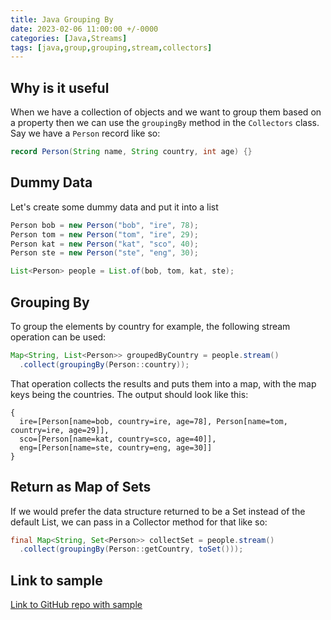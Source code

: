 ```yaml
---
title: Java Grouping By
date: 2023-02-06 11:00:00 +/-0000
categories: [Java,Streams]
tags: [java,group,grouping,stream,collectors]
---
```


## Why is it useful
When we have a collection of objects and we want to group them based on a property then we can use the `groupingBy` method in the `Collectors` class.  
Say we have a `Person` record like so:

```java
record Person(String name, String country, int age) {}
```

## Dummy Data
Let's create some dummy data and put it into a list

```java
Person bob = new Person("bob", "ire", 78);
Person tom = new Person("tom", "ire", 29);
Person kat = new Person("kat", "sco", 40);
Person ste = new Person("ste", "eng", 30);

List<Person> people = List.of(bob, tom, kat, ste);
```

## Grouping By
To group the elements by country for example, the following stream operation can be used:

```java
Map<String, List<Person>> groupedByCountry = people.stream()
  .collect(groupingBy(Person::country));
```

That operation collects the results and puts them into a map, with the map keys being the countries. The output should look like this:  

```text
{
  ire=[Person[name=bob, country=ire, age=78], Person[name=tom, country=ire, age=29]],
  sco=[Person[name=kat, country=sco, age=40]],
  eng=[Person[name=ste, country=eng, age=30]]
}
```

## Return as Map of Sets
If we would prefer the data structure returned to be a Set instead of the default List, we can pass in a Collector method for that like so:
```java
final Map<String, Set<Person>> collectSet = people.stream()
  .collect(groupingBy(Person::getCountry, toSet()));
```

## Link to sample
[Link to GitHub repo with sample](https://github.com/eternalgooner/java-samples/blob/main/src/main/java/java8/groupingBy/GroupingBy.java)
